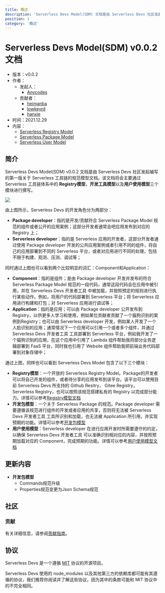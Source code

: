 ```yaml
---
title: 概述
description: 'Serverless Devs Model(SDM) 文档是由 Serverless Devs 社区发起编写的第一版关于 Serverless 工具链的规范模型文档。该文档将会主要通过 Serverless 工具链体系中的 Registry模型，开发工具模型以及用户使用模型三个模块进行撰写'
position: 1
category: '概述'
---
```


# Serverless Devs Model(SDM) v0.0.2 文档

- 版本：v0.0.2
- 作者：
    - 发起人：
        - [Anycodes](https://github.com/anycodes)
    - 贡献者：
        - [heimanba](https://github.com/heimanba)
        - [lowkeyrd](https://github.com/lowkeyrd)
        - [hanxie](https://github.com/hanxie-crypto)
- 时间：2021.12.29
- 内容：
    - [Serverless Registry Model](./serverless_registry_model)
    - [Serverless Package Model](./serverless_package_model)
    - [Serverless User Model](./serverless_user_model)

## 简介

Serverless Devs Model(SDM) v0.0.2 文档是由 Serverless Devs 社区发起编写的第一版关于 Serverless 工具链的规范模型文档。该文档将会主要通过 Serverless 工具链体系中的 **Registry模型**，**开发工具模型**以及**用户使用模型**三个模块进行撰写。

![](https://serverless-article-picture.oss-cn-hangzhou.aliyuncs.com/1631773288370_20210916062130083859.png)

由上图所示，Serverless Devs 的开发角色分为两部分：
- **Package developer**：指的是开发/贡献符合 Serverless Package Model 规范的组件或者公开的应用案例；这部分开发者通常会吧应用发布到对应的 Registry 上；
- **Serverless developer**：指的是 Serverless 应用的开发者，这部分开发者通过使用 Package developer 开发的公共应用案例或者引用不同的组件，将自己的应用部署到不同的 Serverless 平台，或者对应用进行不同的处理，包括不限于构建、观测、压测、调试等；

同时通过上图也可以看到两个比较明显的词汇：Component和Application：
- **Component**：指的是组件；是由 Package developer 开发并发布的符合 Serverless Package Model 规范的一段代码，通常这段代码会在应用中被引用，并在 Serverless Devs 开发者工具 中被加载，并按照预定的规则进行执行某些动作。例如，将用户的代码部署到 Serverless 平台；将 Serverless 应用进行构建和打包；对 Serverless 应用进行调试等；
- **Application**：指的是应用；可以由 Package developer 公开发布到 Registry，以供更多人学习和使用，例如某位贡献者贡献了一个猫狗识别的案例到Registry；也可以由 Serverless developer 开发，例如某人开发了一个 人脸识别的应用；通常情况下一个应用可以引用一个或者多个组件，并通过 Serverless Devs 开发者工具 工具部署到 Serverless 平台，例如我开发了一个猫狗识别的应用，在这个应用中引用了 Lambda 组件帮助我将部分业务逻辑部署到 FaaS 平台，同时我也引用了 Website 组件帮助我把前端业务代码部署到对象存储中；

通过上图，同样也可以看到 Serverless Devs Model 包含了以下三个模块： 

- **Registry模型**：一个开放的 Serverless Registry Model。Package的开发者可以将自己开发的组件，或者待分享的应用发布到该平台。该平台可以使用目前 Serverless Devs 所支持的 Github Resitry， Gitee Registry， Serverless Registry，也可以按照该规范搭建私有的 Registry 以完成部分能力。详情可以参考[Registry模型文档](serverless_registry_model)
- **开发包模型**：一个关于 Serverless Package 的规范。Package developer 需要遵循该规范进行组件的开发或者应用的共享，否则将无法被 Serverless Devs 开发者工具 工具所识别和加载，也无法被 Application 所引用，并实现预期的功能。详情可以参考[开发包模型](serverless_package_model)
- **用户使用模型**：Serverless developer 在进行应用开发时所需要遵守的约定，以确保 Serverless Devs 开发者工具 可以准确识别相对应的内容，并按照预期加载对应的 Component，完成预期的功能。详情可以参考[用户使用模型文档](serverless_user_model)

## 更新内容

- **开发包模型**
    - Commands规范升级
    - Properties规范变更为Json Schema规范

## 社区

### 贡献

有关详细信息，请参阅[贡献指南](../../../CONTRIBUTING.md)。


## 协议

Serverless Devs 是一个遵循 [MIT](../../../LICENSE) 协议的开源项目。

Serverless Devs 使用的 node_modules 以及其他第三方的依赖库都可能有其遵循的协议，我们推荐你阅读并了解这些协议，因为其中的条款可能和 MIT 协议中的不完全相同。
